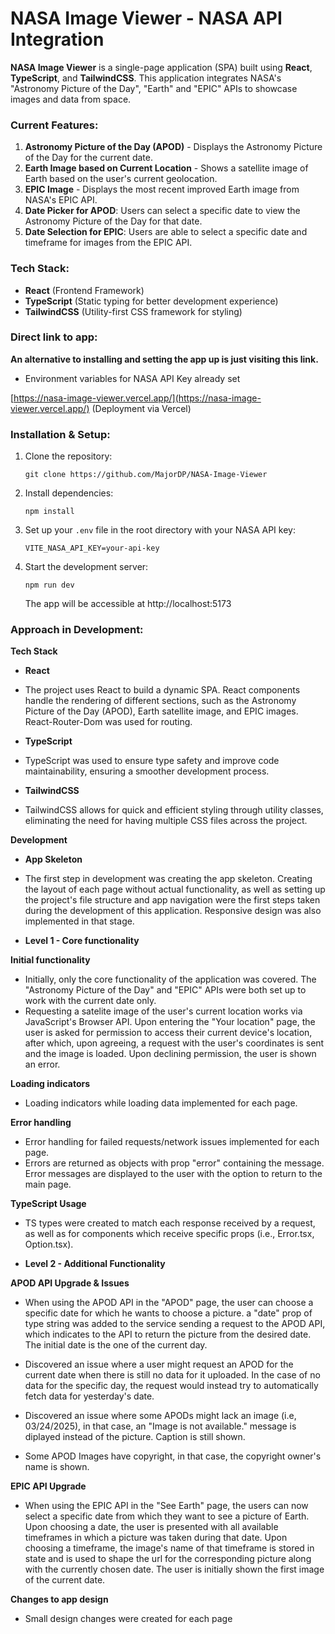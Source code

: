# NASA Image Viewer - NASA API Integration

**NASA Image Viewer** is a single-page application (SPA) built using **React**, **TypeScript**, and **TailwindCSS**. This application integrates NASA's "Astronomy Picture of the Day", "Earth" and "EPIC" APIs to showcase images and data from space.

### Current Features:

1. **Astronomy Picture of the Day (APOD)** - Displays the Astronomy Picture of the Day for the current date.
2. **Earth Image based on Current Location** - Shows a satellite image of Earth based on the user's current geolocation.
3. **EPIC Image** - Displays the most recent improved Earth image from NASA's EPIC API.
4. **Date Picker for APOD**: Users can select a specific date to view the Astronomy Picture of the Day for that date.
5. **Date Selection for EPIC**: Users are able to select a specific date and timeframe for images from the EPIC API.

### Tech Stack:

- **React** (Frontend Framework)
- **TypeScript** (Static typing for better development experience)
- **TailwindCSS** (Utility-first CSS framework for styling)

### Direct link to app:

**An alternative to installing and setting the app up is just visiting this link.**

- Environment variables for NASA API Key already set

[https://nasa-image-viewer.vercel.app/](https://nasa-image-viewer.vercel.app/) (Deployment via Vercel)

### Installation & Setup:

1. Clone the repository:
   ```
   git clone https://github.com/MajorDP/NASA-Image-Viewer
   ```
2. Install dependencies:
   ```
   npm install
   ```
3. Set up your `.env` file in the root directory with your NASA API key:
   ```env
   VITE_NASA_API_KEY=your-api-key
   ```
4. Start the development server:
   ```
   npm run dev
   ```
   The app will be accessible at http://localhost:5173

### Approach in Development:

**Tech Stack**

- **React**
- The project uses React to build a dynamic SPA. React components handle the rendering of different sections, such as the Astronomy Picture of the Day (APOD), Earth satellite image, and EPIC images. React-Router-Dom was used for routing.

- **TypeScript**
- TypeScript was used to ensure type safety and improve code maintainability, ensuring a smoother development process.

- **TailwindCSS**
- TailwindCSS allows for quick and efficient styling through utility classes, eliminating the need for having multiple CSS files across the project.

**Development**

- **App Skeleton**
- The first step in development was creating the app skeleton. Creating the layout of each page without actual functionality, as well as setting up the project's file structure and app navigation were the first steps taken during the development of this application. Responsive design was also implemented in that stage.

- **Level 1 - Core functionality**

**Initial functionality**

- Initially, only the core functionality of the application was covered. The "Astronomy Picture of the Day" and "EPIC" APIs were both set up to work with the current date only.
- Requesting a satelite image of the user's current location works via JavaScript's Browser API. Upon entering the "Your location" page, the user is asked for permission to access their current device's location, after which, upon agreeing, a request with the user's coordinates is sent and the image is loaded. Upon declining permission, the user is shown an error.

**Loading indicators**

- Loading indicators while loading data implemented for each page.

**Error handling**

- Error handling for failed requests/network issues implemented for each page.
- Errors are returned as objects with prop "error" containing the message. Error messages are displayed to the user with the option to return to the main page.

**TypeScript Usage**

- TS types were created to match each response received by a request, as well as for components which receive specific props (i.e., Error.tsx, Option.tsx).

- **Level 2 - Additional Functionality**

**APOD API Upgrade & Issues**

- When using the APOD API in the "APOD" page, the user can choose a specific date for which he wants to choose a picture. a "date" prop of type string was added to the service sending a request to the APOD API, which indicates to the API to return the picture from the desired date. The initial date is the one of the current day.

- Discovered an issue where a user might request an APOD for the current date when there is still no data for it uploaded. In the case of no data for the specific day, the request would instead try to automatically fetch data for yesterday's date.

- Discovered an issue where some APODs might lack an image (i.e, 03/24/2025), in that case, an "Image is not available." message is diplayed instead of the picture. Caption is still shown.

- Some APOD Images have copyright, in that case, the copyright owner's name is shown.

**EPIC API Upgrade**

- When using the EPIC API in the "See Earth" page, the users can now select a specific date from which they want to see a picture of Earth. Upon choosing a date, the user is presented with all available timeframes in which a picture was taken during that date. Upon choosing a timeframe, the image's name of that timeframe is stored in state and is used to shape the url for the corresponding picture along with the currently chosen date. The user is initially shown the first image of the current date.

**Changes to app design**

- Small design changes were created for each page

